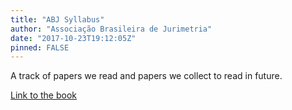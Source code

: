 ```yaml
---
title: "ABJ Syllabus"
author: "Associação Brasileira de Jurimetria"
date: "2017-10-23T19:12:05Z"
pinned: FALSE
---
```


A track of papers we read and papers we collect to read in future.

[Link to the book](https://bookdown.org/fcorrea/bookdown/)
